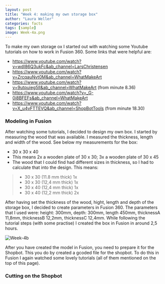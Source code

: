 ```yaml
---
layout: post
title: "Week 4: making my own storage box"
author: "Laura Weller"
categories: facts
tags: [sample]
image: Week-4a.png
---
```


To make my own storage ox I started out with watching some Youtube tutorials on how to work in Fusion 360. Some links that were helpful are:
- https://www.youtube.com/watch?v=wdI86Q3ukFc&ab_channel=LarsChristensen
- https://www.youtube.com/watch?v=ZrcqauNvt0M&ab_channel=WhatMakeArt
- https://www.youtube.com/watch?v=9utpuieg5lI&ab_channel=WhatMakeArt (from minute 8.36)
- https://www.youtube.com/watch?v=_G-0i8BFEFs&ab_channel=WhatMakeArt
- https://www.youtube.com/watch?v=X_u4vFTTEVQ&ab_channel=ShopBotTools (from minute 18.30)



### Modeling in Fusion
After watching some tutorials, I decided to design my own box. I started by measuring the wood that was available. I measured the thickness, length and width of the wood. See below my measurements for the box:
- 30 x 30 x 40
- This means 2x a wooden plate of 30 x 30; 3x a wooden plate of 30 x 45
- The wood that I could find had different sizes in thickness, so I had to calculate that into the design. This means:
> - 30 x 30 (11.8 mm thick) 1x
> - 30 x 30 (12,4 mm thick) 1x
> - 30 x 40 (12,4 mm thick) 1x
> - 30 x 40 (12,2 mm thick) 2x

After having set the thickness of the wood, hight, length and depth of the storage box, I decided to create parameters in Fusion 360. The parameters that I used were: height: 300mm, depth: 300mm, length 450mm, thicknessA 11,8mm, thicknessB 12,2mm, thicknessC 12,4mm. While following the tutorial steps (with some practise) I created the box in Fusion in around 2,5 hours.

<img src="./assets/img/Week-4b.png" alt="Week-4b">

After you have created the model in Fusion, you need to prepare it for the Shopbot. This you do by created a gcoded file for the shopbot. To do this in Fusion I again watched some lovely tutorials (all of them mentioned on the top of this page). 

### Cutting on the Shopbot
